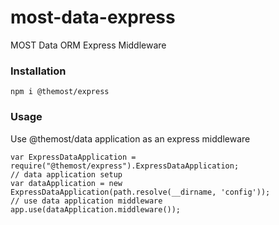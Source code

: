 # most-data-express
MOST Data ORM Express Middleware

### Installation

    npm i @themost/express
    
### Usage

Use @themost/data application as an express middleware

    var ExpressDataApplication = require("@themost/express").ExpressDataApplication;
    // data application setup
    var dataApplication = new ExpressDataApplication(path.resolve(__dirname, 'config'));
    // use data application middleware
    app.use(dataApplication.middleware());
    
